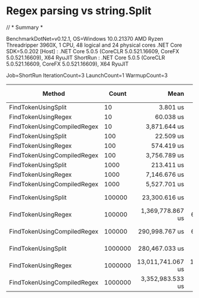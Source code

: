 # Regex parsing vs string.Split

// * Summary *

BenchmarkDotNet=v0.12.1, OS=Windows 10.0.21370
AMD Ryzen Threadripper 3960X, 1 CPU, 48 logical and 24 physical cores
.NET Core SDK=5.0.202
  [Host]   : .NET Core 5.0.5 (CoreCLR 5.0.521.16609, CoreFX 5.0.521.16609), X64 RyuJIT
  ShortRun : .NET Core 5.0.5 (CoreCLR 5.0.521.16609, CoreFX 5.0.521.16609), X64 RyuJIT

Job=ShortRun  IterationCount=3  LaunchCount=1
WarmupCount=3

|                      Method |   Count |              Mean |            Error |         StdDev |      Gen 0 |     Gen 1 | Gen 2 |    Allocated |
|---------------------------- |-------- |------------------:|-----------------:|---------------:|-----------:|----------:|------:|-------------:|
|         FindTokenUsingSplit |      10 |          3.801 us |         2.098 us |      0.1150 us |     0.5341 |         - |     - |      4.38 KB |
|         FindTokenUsingRegex |      10 |         60.038 us |         6.180 us |      0.3387 us |     0.8545 |         - |     - |      7.34 KB |
| FindTokenUsingCompiledRegex |      10 |      3,871.644 us |     6,168.054 us |    338.0918 us |          - |         - |     - |      23.6 KB |
|         FindTokenUsingSplit |     100 |         22.509 us |         4.389 us |      0.2406 us |     5.5237 |         - |     - |     45.18 KB |
|         FindTokenUsingRegex |     100 |        574.419 us |        29.929 us |      1.6405 us |     3.9063 |         - |     - |     31.97 KB |
| FindTokenUsingCompiledRegex |     100 |      3,756.789 us |        53.988 us |      2.9593 us |     3.9063 |         - |     - |      48.3 KB |
|         FindTokenUsingSplit |    1000 |        213.411 us |         2.405 us |      0.1318 us |    55.4199 |         - |     - |       453 KB |
|         FindTokenUsingRegex |    1000 |      7,146.676 us |     1,369.275 us |     75.0546 us |    31.2500 |         - |     - |    278.08 KB |
| FindTokenUsingCompiledRegex |    1000 |      5,527.701 us |       175.939 us |      9.6438 us |    31.2500 |   15.6250 |     - |    294.38 KB |
|         FindTokenUsingSplit |  100000 |     23,300.616 us |     5,908.041 us |    323.8397 us |  5531.2500 |         - |     - |   45312.8 KB |
|         FindTokenUsingRegex |  100000 |  1,369,778.867 us |    64,893.799 us |  3,557.0481 us |  3000.0000 |         - |     - |  27352.92 KB |
| FindTokenUsingCompiledRegex |  100000 |    290,998.767 us |    60,515.877 us |  3,317.0794 us |  3000.0000 |         - |     - |  27365.65 KB |
|         FindTokenUsingSplit | 1000000 |    280,467.033 us |   104,741.041 us |  5,741.2099 us | 64500.0000 |         - |     - | 530469.06 KB |
|         FindTokenUsingRegex | 1000000 | 13,011,741.067 us | 1,753,476.595 us | 96,113.9690 us | 34000.0000 | 1000.0000 |     - | 280480.38 KB |
| FindTokenUsingCompiledRegex | 1000000 |  3,352,983.533 us |   418,318.150 us | 22,929.4294 us | 34000.0000 |         - |     - | 280496.63 KB |